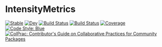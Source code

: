 # IntensityMetrics

[![Stable](https://img.shields.io/badge/docs-stable-blue.svg)](https://Orchard-Ultrasound-Innovation.github.io/IntensityMetrics.jl/stable)
[![Dev](https://img.shields.io/badge/docs-dev-blue.svg)](https://Orchard-Ultrasound-Innovation.github.io/IntensityMetrics.jl/dev)
[![Build Status](https://github.com/Orchard-Ultrasound-Innovation/IntensityMetrics.jl/workflows/CI/badge.svg)](https://github.com/Orchard-Ultrasound-Innovation/IntensityMetrics.jl/actions)
[![Build Status](https://travis-ci.com/Orchard-Ultrasound-Innovation/IntensityMetrics.jl.svg?branch=master)](https://travis-ci.com/Orchard-Ultrasound-Innovation/IntensityMetrics.jl)
[![Coverage](https://codecov.io/gh/Orchard-Ultrasound-Innovation/IntensityMetrics.jl/branch/master/graph/badge.svg)](https://codecov.io/gh/Orchard-Ultrasound-Innovation/IntensityMetrics.jl)
[![Code Style: Blue](https://img.shields.io/badge/code%20style-blue-4495d1.svg)](https://github.com/invenia/BlueStyle)
[![ColPrac: Contributor's Guide on Collaborative Practices for Community Packages](https://img.shields.io/badge/ColPrac-Contributor's%20Guide-blueviolet)](https://github.com/SciML/ColPrac)
